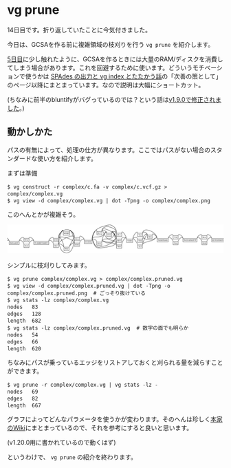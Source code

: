 # vg prune

14日目です。折り返していたことに今気付きました。

今日は、GCSAを作る前に複雑領域の枝刈りを行う `vg prune` を紹介します。



[5日目](./12-05.md#GCSA)に少し触れたように、GCSAを作るときには大量のRAM/ディスクを消費してしまう場合があります。これを回避するために使います。どういうモチベーションで使うかは [SPAdes の出力と vg index とたたかう話](https://drive.google.com/file/d/1ryIf2aywL9mNY9Cjq8lE4pACDF_E3vF7/view?usp=sharing)の「次善の策として」のページ以降にまとまっています。なので説明は大幅にショートカット。

(ちなみに前半のbluntifyがバグっているのでは？という話は[v1.9.0で修正されました](https://github.com/vgteam/vg/pull/1765)。)





## 動かしかた

パスの有無によって、処理の仕方が異なります。ここではパスがない場合のスタンダードな使い方を紹介します。



まずは準備

```shell
$ vg construct -r complex/c.fa -v complex/c.vcf.gz > complex/complex.vg
$ vg view -d complex/complex.vg | dot -Tpng -o complex/complex.png
```

このへんとかが複雑そう。

![complex_region.png](figure/complex_region.png)



シンプルに枝刈りしてみます。

```shell
$ vg prune complex/complex.vg > complex/complex.pruned.vg
$ vg view -d complex/complex.pruned.vg | dot -Tpng -o complex/complex.pruned.png  # ごっそり抜けている
$ vg stats -lz complex/complex.vg
nodes	83
edges	128
length	682
$ vg stats -lz complex/complex.pruned.vg  # 数字の面でも明らか
nodes	54
edges	66
length	620
```



ちなみにパスが乗っているエッジをリストアしておくと刈られる量を減らすことができます。

```shell
$ vg prune -r complex/complex.vg | vg stats -lz -
nodes	69
edges	82
length	667
```



グラフによってどんなパラメータを使うかが変わります。そのへんは珍しく[本家のWiki](https://github.com/vgteam/vg/wiki/Index-Construction#complex-graph)にまとまっているので、それを参考にすると良いと思います。

(v1.20.0用に書かれているので動くはず)



というわけで、 `vg prune` の紹介を終わります。

